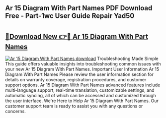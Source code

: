 ## Ar 15 Diagram With Part Names PDF Download Free - Part-1wc User Guide Repair Yad50

# <h2><a href="http://dfnef9.blite.top/?on=Ar+15+Diagram+With+Part+Names">🔗Download New 👉🔴 Ar 15 Diagram With Part Names</a></h2>

[![Ar 15 Diagram With Part Names download](https://i.imgur.com/lujVjoI.png)](http://dfnef9.blite.top/?on=Ar+15+Diagram+With+Part+Names)
Troubleshooting Made Simple This guide offers valuable insights into troubleshooting common issues with your new Ar 15 Diagram With Part Names. Important User Information Ar 15 Diagram With Part Names Please review the user information section for details on warranty coverage, registration procedures, and customer support options. Ar 15 Diagram With Part Names advanced features include multi-language support, real-time translation, customizable settings, and automatic syncing, all of which can be accessed and customized through the user interface. We're Here to Help Ar 15 Diagram With Part Names. Our customer support team is ready to assist you with any questions or concerns.
